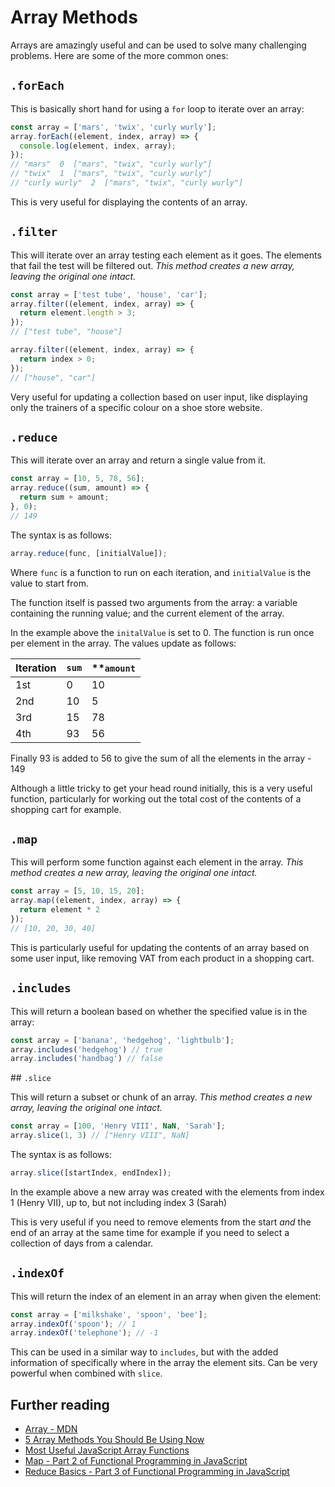 # Array Methods

Arrays are amazingly useful and can be used to solve many challenging problems. Here are some of the more common ones:

## `.forEach`

This is basically short hand for using a `for` loop to iterate over an array:

```js
const array = ['mars', 'twix', 'curly wurly'];
array.forEach((element, index, array) => {
  console.log(element, index, array);
});
// "mars"  0  ["mars", "twix", "curly wurly"]
// "twix"  1  ["mars", "twix", "curly wurly"]
// "curly wurly"  2  ["mars", "twix", "curly wurly"]
```

This is very useful for displaying the contents of an array.

## `.filter`

This will iterate over an array testing each element as it goes. The elements that fail the test will be filtered out. _This method creates a new array, leaving the original one intact._

```js
const array = ['test tube', 'house', 'car'];
array.filter((element, index, array) => {
  return element.length > 3;
});
// ["test tube", "house"]

array.filter((element, index, array) => {
  return index > 0;
});
// ["house", "car"]
```

Very useful for updating a collection based on user input, like displaying only the trainers of a specific colour on a shoe store website.

## `.reduce`

This will iterate over an array and return a single value from it.

```js
const array = [10, 5, 78, 56];
array.reduce((sum, amount) => {
  return sum + amount;
}, 0);
// 149
```

The syntax is as follows:

```js
array.reduce(func, [initialValue]);
```

Where `func` is a function to run on each iteration, and `initialValue` is the value to start from.

The function itself is passed two arguments from the array: a variable containing the running value; and the current element of the array.

In the example above the `initalValue` is set to 0. The function is run once per element in the array. The values update as follows:

|**Iteration**|**`sum`**|**`amount`|
|-------------|---------|----------|
| 1st | 0 | 10 |
| 2nd | 10 | 5 |
| 3rd | 15 | 78 |
| 4th | 93 | 56 |

Finally 93 is added to 56 to give the sum of all the elements in the array - 149

Although a little tricky to get your head round initially, this is a very useful function, particularly for working out the total cost of the contents of a shopping cart for example.

## `.map`

This will perform some function against each element in the array. _This method creates a new array, leaving the original one intact._

```js
const array = [5, 10, 15, 20];
array.map((element, index, array) => {
  return element * 2
});
// [10, 20, 30, 40]
```

This is particularly useful for updating the contents of an array based on some user input, like removing VAT from each product in a shopping cart.

## `.includes`

This will return a boolean based on whether the specified value is in the array:

```js
const array = ['banana', 'hedgehog', 'lightbulb'];
array.includes('hedgehog') // true
array.includes('handbag') // false
```

## `.slice`

This will return a subset or chunk of an array. _This method creates a new array, leaving the original one intact._

```js
const array = [100, 'Henry VIII', NaN, 'Sarah'];
array.slice(1, 3) // ["Henry VIII", NaN]
```

The syntax is as follows:

```js
array.slice([startIndex, endIndex]);
```

In the example above a new array was created with the elements from index 1 (Henry VII), up to, but not including index 3 (Sarah)

This is very useful if you need to remove elements from the start _and_ the end of an array at the same time for example if you need to select a collection of days from a calendar.

## `.indexOf`

This will return the index of an element in an array when given the element:

```js
const array = ['milkshake', 'spoon', 'bee'];
array.indexOf('spoon'); // 1
array.indexOf('telephone'); // -1
```

This can be used in a similar way to `includes`, but with the added information of specifically where in the array the element sits. Can be very powerful when combined with `slice`.

## Further reading

- [Array - MDN](https://developer.mozilla.org/en-US/docs/Web/JavaScript/Reference/Global_Objects/Array)
- [5 Array Methods You Should Be Using Now](https://colintoh.com/blog/5-array-methods-that-you-should-use-today)
- [Most Useful JavaScript Array Functions](http://vegibit.com/most-useful-javascript-array-functions/)
- [Map - Part 2 of Functional Programming in JavaScript](https://www.youtube.com/watch?v=bCqtb-Z5YGQ)
- [Reduce Basics - Part 3 of Functional Programming in JavaScript](https://www.youtube.com/watch?v=Wl98eZpkp-c)
